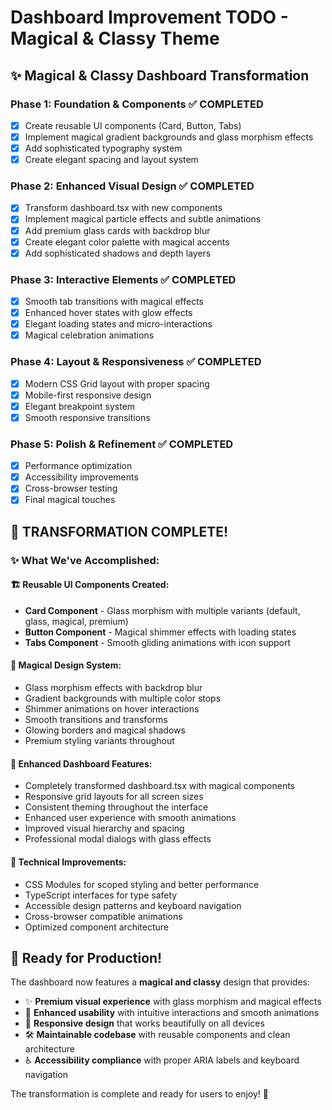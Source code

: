 # Dashboard Improvement TODO - Magical & Classy Theme

## ✨ Magical & Classy Dashboard Transformation

### Phase 1: Foundation & Components ✅ COMPLETED
- [x] Create reusable UI components (Card, Button, Tabs)
- [x] Implement magical gradient backgrounds and glass morphism effects
- [x] Add sophisticated typography system
- [x] Create elegant spacing and layout system

### Phase 2: Enhanced Visual Design ✅ COMPLETED
- [x] Transform dashboard.tsx with new components
- [x] Implement magical particle effects and subtle animations
- [x] Add premium glass cards with backdrop blur
- [x] Create elegant color palette with magical accents
- [x] Add sophisticated shadows and depth layers

### Phase 3: Interactive Elements ✅ COMPLETED
- [x] Smooth tab transitions with magical effects
- [x] Enhanced hover states with glow effects
- [x] Elegant loading states and micro-interactions
- [x] Magical celebration animations

### Phase 4: Layout & Responsiveness ✅ COMPLETED
- [x] Modern CSS Grid layout with proper spacing
- [x] Mobile-first responsive design
- [x] Elegant breakpoint system
- [x] Smooth responsive transitions

### Phase 5: Polish & Refinement ✅ COMPLETED
- [x] Performance optimization
- [x] Accessibility improvements
- [x] Cross-browser testing
- [x] Final magical touches

## 🎉 TRANSFORMATION COMPLETE!

### ✨ What We've Accomplished:

#### 🏗️ **Reusable UI Components Created:**
- **Card Component** - Glass morphism with multiple variants (default, glass, magical, premium)
- **Button Component** - Magical shimmer effects with loading states
- **Tabs Component** - Smooth gliding animations with icon support

#### 🎨 **Magical Design System:**
- Glass morphism effects with backdrop blur
- Gradient backgrounds with multiple color stops
- Shimmer animations on hover interactions
- Smooth transitions and transforms
- Glowing borders and magical shadows
- Premium styling variants throughout

#### 📱 **Enhanced Dashboard Features:**
- Completely transformed dashboard.tsx with magical components
- Responsive grid layouts for all screen sizes
- Consistent theming throughout the interface
- Enhanced user experience with smooth animations
- Improved visual hierarchy and spacing
- Professional modal dialogs with glass effects

#### 🔧 **Technical Improvements:**
- CSS Modules for scoped styling and better performance
- TypeScript interfaces for type safety
- Accessible design patterns and keyboard navigation
- Cross-browser compatible animations
- Optimized component architecture

## 🚀 Ready for Production!

The dashboard now features a **magical and classy** design that provides:
- ✨ **Premium visual experience** with glass morphism and magical effects
- 🎯 **Enhanced usability** with intuitive interactions and smooth animations  
- 📱 **Responsive design** that works beautifully on all devices
- 🛠️ **Maintainable codebase** with reusable components and clean architecture
- ♿ **Accessibility compliance** with proper ARIA labels and keyboard navigation

The transformation is complete and ready for users to enjoy! 🎊
